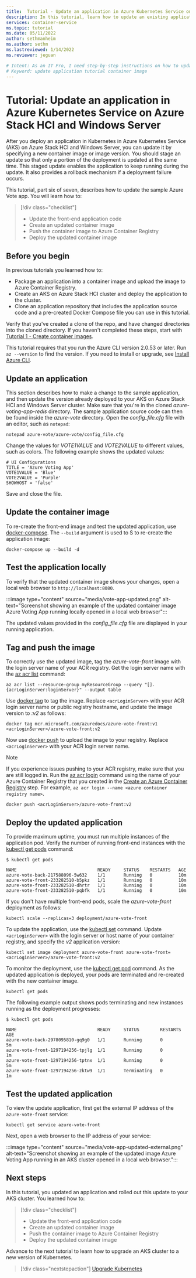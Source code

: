 ```yaml
---
title:  Tutorial - Update an application in Azure Kubernetes Service on Azure Stack HCI and Windows Server
description: In this tutorial, learn how to update an existing application deployment with a new version of the application code.
services: container-service
ms.topic: tutorial
ms.date: 05/11/2022
author: sethmanheim
ms.author: sethm
ms.lastreviewed: 1/14/2022
ms.reviewer: jeguan

# Intent: As an IT Pro, I need step-by-step instructions on how to update an existing application deployment in order to use a new version of the application code.
# Keyword: update application tutorial container image
---
```


# Tutorial: Update an application in Azure Kubernetes Service on Azure Stack HCI and Windows Server

After you deploy an application in Kubernetes in Azure Kubernetes Service (AKS) on Azure Stack HCI and Windows Server, you can update it by specifying a new container image or image version. You should stage an update so that only a portion of the deployment is updated at the same time. This staged update enables the application to keep running during the update. It also provides a rollback mechanism if a deployment failure occurs.

This tutorial, part six of seven, describes how to update the sample Azure Vote app. You will learn how to:

> [!div class="checklist"]
> * Update the front-end application code
> * Create an updated container image
> * Push the container image to Azure Container Registry
> * Deploy the updated container image

## Before you begin

In previous tutorials you learned how to:
- Package an application into a container image and upload the image to Azure Container Registry.
- Create an AKS on Azure Stack HCI cluster and deploy the application to the cluster.
-  Clone an application repository that includes the application source code and a pre-created Docker Compose file you can use in this tutorial. 

Verify that you've created a clone of the repo, and have changed directories into the cloned directory. If you haven't completed these steps, start with [Tutorial 1 - Create container images](tutorial-kubernetes-prepare-application.md).

This tutorial requires that you run the Azure CLI version 2.0.53 or later. Run `az --version` to find the version. If you need to install or upgrade, see [Install Azure CLI][azure-cli-install].

## Update an application

This section describes how to make a change to the sample application, and then update the version already deployed to your AKS on Azure Stack HCI and Windows Server cluster. Make sure that you're in the cloned *azure-voting-app-redis* directory. The sample application source code can then be found inside the *azure-vote* directory. Open the *config_file.cfg* file with an editor, such as `notepad`:

```console
notepad azure-vote/azure-vote/config_file.cfg
```

Change the values for *VOTE1VALUE* and *VOTE2VALUE* to different values, such as colors. The following example shows the updated values:

```
# UI Configurations
TITLE = 'Azure Voting App'
VOTE1VALUE = 'Blue'
VOTE2VALUE = 'Purple'
SHOWHOST = 'false'
```

Save and close the file.

## Update the container image

To re-create the front-end image and test the updated application, use [docker-compose][docker-compose]. The `--build` argument is used to S to re-create the application image:

```console
docker-compose up --build -d
```

## Test the application locally

To verify that the updated container image shows your changes, open a local web browser to `http://localhost:8080`.

:::image type="content" source="media/vote-app-updated.png" alt-text="Screenshot showing an example of the updated container image Azure Voting App running locally opened in a local web browser":::

The updated values provided in the *config_file.cfg* file are displayed in your running application.

## Tag and push the image

To correctly use the updated image, tag the *azure-vote-front* image with the login server name of your ACR registry. Get the login server name with the [az acr list](/cli/azure/acr) command:

```azurecli
az acr list --resource-group myResourceGroup --query "[].{acrLoginServer:loginServer}" --output table
```

Use [docker tag][docker-tag] to tag the image. Replace `<acrLoginServer>` with your ACR login server name or public registry hostname, and update the image version to *:v2* as follows:

```console
docker tag mcr.microsoft.com/azuredocs/azure-vote-front:v1 <acrLoginServer>/azure-vote-front:v2
```

Now use [docker push][docker-push] to upload the image to your registry. Replace `<acrLoginServer>` with your ACR login server name.

> [!NOTE]
> If you experience issues pushing to your ACR registry, make sure that you are still logged in. Run the [az acr login][az-acr-login] command using the name of your Azure Container Registry that you created in the [Create an Azure Container Registry](tutorial-kubernetes-prepare-azure-container-registry.md) step. For example, `az acr login --name <azure container registry name>`.

```console
docker push <acrLoginServer>/azure-vote-front:v2
```

## Deploy the updated application

To provide maximum uptime, you must run multiple instances of the application pod. Verify the number of running front-end instances with the [kubectl get pods][kubectl-get] command:

```
$ kubectl get pods

NAME                               READY     STATUS    RESTARTS   AGE
azure-vote-back-217588096-5w632    1/1       Running   0          10m
azure-vote-front-233282510-b5pkz   1/1       Running   0          10m
azure-vote-front-233282510-dhrtr   1/1       Running   0          10m
azure-vote-front-233282510-pqbfk   1/1       Running   0          10m
```

If you don't have multiple front-end pods, scale the *azure-vote-front* deployment as follows:

```console
kubectl scale --replicas=3 deployment/azure-vote-front
```

To update the application, use the [kubectl set][kubectl-set] command. Update `<acrLoginServer>` with the login server or host name of your container registry, and specify the *v2* application version:

```console
kubectl set image deployment azure-vote-front azure-vote-front=<acrLoginServer>/azure-vote-front:v2
```

To monitor the deployment, use the [kubectl get pod][kubectl-get] command. As the updated application is deployed, your pods are terminated and re-created with the new container image.

```console
kubectl get pods
```

The following example output shows pods terminating and new instances running as the deployment progresses:

```
$ kubectl get pods

NAME                               READY     STATUS        RESTARTS   AGE
azure-vote-back-2978095810-gq9g0   1/1       Running       0          5m
azure-vote-front-1297194256-tpjlg  1/1       Running       0          1m
azure-vote-front-1297194256-tptnx  1/1       Running       0          5m
azure-vote-front-1297194256-zktw9  1/1       Terminating   0          1m
```

## Test the updated application

To view the update application, first get the external IP address of the `azure-vote-front` service:

```console
kubectl get service azure-vote-front
```

Next, open a web browser to the IP address of your service:

:::image type="content" source="media/vote-app-updated-external.png" alt-text="Screenshot showing an example of the updated image Azure Voting App running in an AKS cluster opened in a local web browser.":::

## Next steps

In this tutorial, you updated an application and rolled out this update to your AKS cluster. You learned how to:

> [!div class="checklist"]
> * Update the front-end application code
> * Create an updated container image
> * Push the container image to Azure Container Registry
> * Deploy the updated container image

Advance to the next tutorial to learn how to upgrade an AKS cluster to a new version of Kubernetes.

> [!div class="nextstepaction"]
> [Upgrade Kubernetes](./tutorial-kubernetes-upgrade-cluster.md)

<!-- LINKS - external -->
[docker-compose]: https://docs.docker.com/compose/
[docker-push]: https://docs.docker.com/engine/reference/commandline/push/
[docker-tag]: https://docs.docker.com/engine/reference/commandline/tag/
[kubectl-get]: https://kubernetes.io/docs/reference/generated/kubectl/kubectl-commands#get
[kubectl-set]: https://kubernetes.io/docs/reference/generated/kubectl/kubectl-commands#set

<!-- LINKS - internal -->
[az-acr-login]: /cli/azure/acr
[azure-cli-install]: /cli/azure/install-azure-cli
